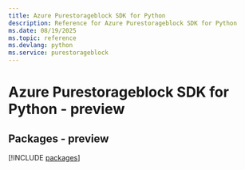 ```yaml
---
title: Azure Purestorageblock SDK for Python
description: Reference for Azure Purestorageblock SDK for Python
ms.date: 08/19/2025
ms.topic: reference
ms.devlang: python
ms.service: purestorageblock
---
```

# Azure Purestorageblock SDK for Python - preview
## Packages - preview
[!INCLUDE [packages](purestorageblock-index.md)]